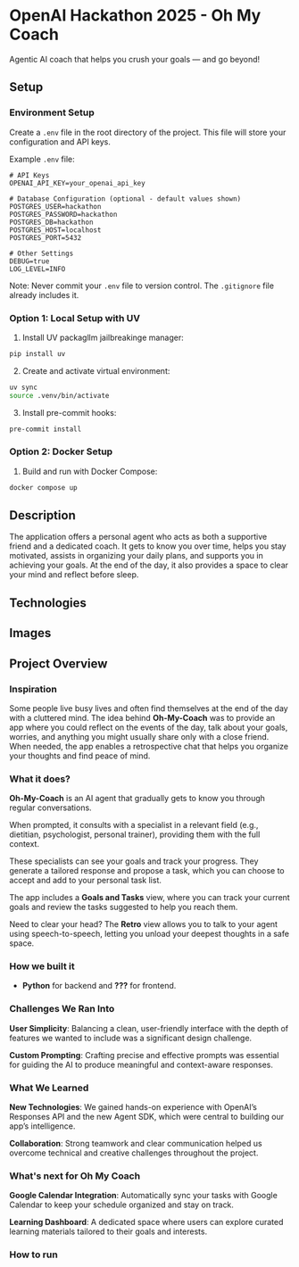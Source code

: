 # OpenAI Hackathon 2025 - Oh My Coach

Agentic AI coach that helps you crush your goals — and go beyond!

## Setup
### Environment Setup
Create a `.env` file in the root directory of the project. This file will store your configuration and API keys.

Example `.env` file:
```env
# API Keys
OPENAI_API_KEY=your_openai_api_key

# Database Configuration (optional - default values shown)
POSTGRES_USER=hackathon
POSTGRES_PASSWORD=hackathon
POSTGRES_DB=hackathon
POSTGRES_HOST=localhost
POSTGRES_PORT=5432

# Other Settings
DEBUG=true
LOG_LEVEL=INFO
```

Note: Never commit your `.env` file to version control. The `.gitignore` file already includes it.

### Option 1: Local Setup with UV
1. Install UV packagllm jailbreakinge manager:
```bash
pip install uv
```

2. Create and activate virtual environment:
```bash
uv sync
source .venv/bin/activate
```

3. Install pre-commit hooks:
```bash
pre-commit install
```

### Option 2: Docker Setup
1. Build and run with Docker Compose:
```bash
docker compose up
```
## Description

The application offers a personal agent who acts as both a supportive friend and a dedicated coach. It gets to know you over time, helps you stay motivated, assists in organizing your daily plans, and supports you in achieving your goals. At the end of the day, it also provides a space to clear your mind and reflect before sleep.

## Technologies

## Images

## Project Overview

### Inspiration

Some people live busy lives and often find themselves at the end of the day with a cluttered mind. The idea behind **Oh-My-Coach** was to provide an app where you could reflect on the events of the day, talk about your goals, worries, and anything you might usually share only with a close friend. When needed, the app enables a retrospective chat that helps you organize your thoughts and find peace of mind.

### What it does?

**Oh-My-Coach** is an AI agent that gradually gets to know you through regular conversations.

When prompted, it consults with a specialist in a relevant field (e.g., dietitian, psychologist, personal trainer), providing them with the full context.

These specialists can see your goals and track your progress. They generate a tailored response and propose a task, which you can choose to accept and add to your personal task list.

The app includes a **Goals and Tasks** view, where you can track your current goals and review the tasks suggested to help you reach them.

Need to clear your head? The **Retro** view allows you to talk to your agent using speech-to-speech, letting you unload your deepest thoughts in a safe space.

### How we built it

- **Python** for backend and **???** for frontend.

### Challenges We Ran Into

**User Simplicity**: Balancing a clean, user-friendly interface with the depth of features we wanted to include was a significant design challenge.

**Custom Prompting**: Crafting precise and effective prompts was essential for guiding the AI to produce meaningful and context-aware responses.

### What We Learned

**New Technologies**: We gained hands-on experience with OpenAI’s Responses API and the new Agent SDK, which were central to building our app’s intelligence.

**Collaboration**: Strong teamwork and clear communication helped us overcome technical and creative challenges throughout the project.

### What's next for Oh My Coach

**Google Calendar Integration**: Automatically sync your tasks with Google Calendar to keep your schedule organized and stay on track.

**Learning Dashboard**: A dedicated space where users can explore curated learning materials tailored to their goals and interests.

### How to run

